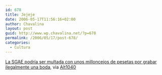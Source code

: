 ```yaml
---
id: 678
title: Jejeje
date: 2006-05-17T11:56:16+02:00
author: Chavalina
layout: post
guid: http://www.wp.chavalina.net/?p=678
permalink: /2006/05/17/post-678/
categories:
  - Cultura
---
```

<a href="http://www.consumer.es/web/es/derechos_del_consumidor/2006/05/17/152096.php" target="_blank">La SGAE podr&iacute;a ser multada con unos milloncejos de pesetas por grabar ilegalmente una boda</a>, via <a href="http://www.alt1040.com/archivo/2006/05/17/la-sgae-podria-ser-multada-con-600-mil-euros/" target="_blank">Alt1040</a>